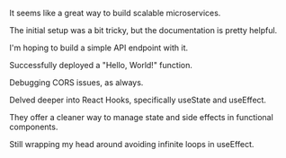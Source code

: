 It seems like a great way to build scalable microservices.

The initial setup was a bit tricky, but the documentation is pretty helpful.

I'm hoping to build a simple API endpoint with it.

Successfully deployed a "Hello, World!" function.

Debugging CORS issues, as always.

Delved deeper into React Hooks, specifically useState and useEffect.

They offer a cleaner way to manage state and side effects in functional components.

Still wrapping my head around avoiding infinite loops in useEffect.